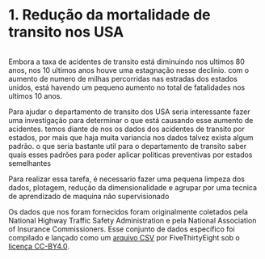 # 1. Redução da mortalidade de transito nos USA
<p><img src="https://assets.datacamp.com/production/project_462/img/car-accident.jpg" alt></p>
<p>Embora a taxa de acidentes de transito está diminuindo nos ultimos 80 anos, nos 10 ultimos anos houve uma estagnação nesse declinio. com o aumento de numero de milhas percorridas nas estradas dos estados unidos, está havendo um pequeno aumento no total de fatalidades nos ultimos 10 anos.</p>
<p>Para ajudar o departamento de transito dos USA seria interessante fazer uma investigação para determinar o que está causando esse aumento de acidentes. temos diante de nos os dados dos acidentes de transito por estados, por mais que haja muita variancia nos dados talvez exista algum padrão. o que seria bastante util para o departamento de transito saber quais esses padrões para poder aplicar politicas preventivas por estados semelhantes</p>
<p>Para realizar essa tarefa, é necessario fazer uma pequena limpeza dos dados, plotagem, redução da dimensionalidade e agrupar por uma tecnica de aprendizado de maquina não supervisionado</p>
<p>Os dados que nos foram fornecidos foram originalmente coletados pela National Highway Traffic Safety Administration e pela National Association of Insurance Commissioners. Esse conjunto de dados específico foi compilado e lançado como um <a href="https://github.com/fivethirtyeight/data/tree/master/bad-drivers">arquivo CSV</a> por FiveThirtyEight sob o <a href= "https://github.com/fivethirtyeight/data">licença CC-BY4.0</a>.</p>
